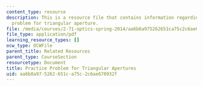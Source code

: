 ```yaml
---
content_type: resource
description: This is a resource file that contains information regarding practice
  problem for triangular aperture.
file: /media/courses/2-71-optics-spring-2014/aa6b8a975262651ca75c2c6ae670932f_MIT2_71S14_apertures.pdf
file_type: application/pdf
learning_resource_types: []
ocw_type: OCWFile
parent_title: Related Resources
parent_type: CourseSection
resourcetype: Document
title: Practice Problem for Triangular Apertures
uid: aa6b8a97-5262-651c-a75c-2c6ae670932f
---
```

